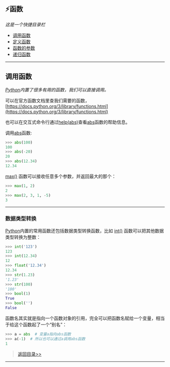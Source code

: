 ## ⚡函数
*这是一个快捷目录栏*
+ [调用函数](#调用函数)
+ [定义函数](Function-Define.md)
+ [函数的参数](Function-Param.md)
+ [递归函数](Function-Recursion.md)
---
## 调用函数
*[Python]()内置了很多有用的函数，我们可以直接调用。*

可以在官方函数文档里查我们需要的函数，[https://docs.python.org/3/library/functions.html](https://docs.python.org/3/library/functions.html)

也可以在交互式命令行通过[help(abs)]()查看[abs]()函数的帮助信息。

调用[abs]()函数:
```python
>>> abs(100)
100
>>> abs(-20)
20
>>> abs(12.34)
12.34
```
[max()]() 函数可以接收任意多个参数，并返回最大的那个：
```python
>>> max(1, 2)
2
>>> max(2, 3, 1, -5)
3
```
---
### 数据类型转换
[Python]()内置的常用函数还包括数据类型转换函数，比如 [int()]() 函数可以把其他数据类型转换为整数：
```python
>>> int('123')
123
>>> int(12.34)
12
>>> float('12.34')
12.34
>>> str(1.23)
'1.23'
>>> str(100)
'100'
>>> bool(1)
True
>>> bool('')
False
```
函数名其实就是指向一个函数对象的引用，完全可以把函数名赋给一个变量，相当于给这个函数起了一个“别名”：
```python
>>> a = abs  # 变量a指向abs函数
>>> a(-1)  # 所以也可以通过a调用abs函数
1
```
> [返回目录>>](#⚡函数)
---

